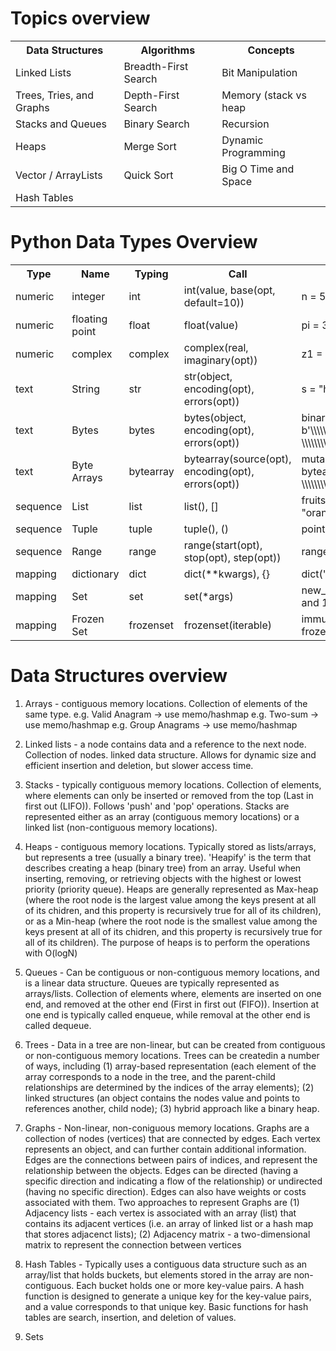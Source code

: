 # Topics overview

<table>
    <tr>
        <th>Data Structures</th>
        <th>Algorithms</th>
        <th>Concepts</th>
    </tr>
    <tr>
        <td>Linked Lists</td>
        <td>Breadth-First Search</td>
        <td>Bit Manipulation</td>
    </tr>
    <tr>
        <td>Trees, Tries, and Graphs</td>
        <td>Depth-First Search</td>
        <td>Memory (stack vs heap</td>
    </tr>
    <tr>
        <td>Stacks and Queues</td>
        <td>Binary Search</td>
        <td>Recursion</td>
    </tr>
    <tr>
        <td>Heaps</td>
        <td>Merge Sort</td>
        <td>Dynamic Programming</td>
    </tr>
    <tr>
        <td>Vector / ArrayLists</td>
        <td>Quick Sort</td>
        <td>Big O Time and Space</td>
    </tr>
    <tr>
        <td>Hash Tables</td>
        <td></td>
        <td></td>
    </tr>
</table>

# Python Data Types Overview
<table>
    <tr>
        <th>Type</th>
        <th>Name</th>
        <th>Typing</th>
        <th>Call</th>
        <th>Example</th>
        <th>Immutability</th>
    </tr>
    <tr>
        <td>numeric</td>
        <td>integer</td>
        <td>int</td>
        <td>int(value, base(opt, default=10))</td>
        <td>n = 5</td>
        <td>immutable</td>
    </tr>
    <tr>
        <td>numeric</td>
        <td>floating point</td>
        <td>float</td>
        <td>float(value)</td>
        <td>pi = 3.14</td>
        <td>immutable</td>
    </tr>
    <tr>
        <td>numeric</td>
        <td>complex</td>
        <td>complex</td>
        <td>complex(real, imaginary(opt))</td>
        <td>z1 = 2 + 3j</td>
        <td>immutable</td>
    </tr>
    <tr>
        <td>text</td>
        <td>String</td>
        <td>str</td>
        <td>str(object, encoding(opt), errors(opt))</td>
        <td>s = "hello"</td>
        <td>immutable</td>
    </tr>
    <tr>
        <td>text</td>
        <td>Bytes</td>
        <td>bytes</td>
        <td>bytes(object, encoding(opt), errors(opt))</td>
        <td>binary_data = b'\\\\\\\\x48\\\\\\\\x65
        \\\\\\\\x6c\\\\\\\\x6c\\\\\\\\x6f'</td>
        <td>immutable</td>
    </tr>
    <tr>
        <td>text</td>
        <td>Byte Arrays</td>
        <td>bytearray</td>
        <td>bytearray(source(opt), encoding(opt), errors(opt))</td>
        <td>mutable_data = bytearray(b'\\\\\\\\x48\\\\\\\\x65
        \\\\\\\\x6c\\\\\\\\x6c\\\\\\\\x6f')</td>
        <td>mutable</td>
    </tr>
    <tr>
        <td>sequence</td>
        <td>List</td>
        <td>list</td>
        <td>list(), []</td>
        <td>fruits = ["apple", "banana", "orange"]</td>
        <td>mutable</td>
    </tr>
    <tr>
        <td>sequence</td>
        <td>Tuple</td>
        <td>tuple</td>
        <td>tuple(), ()</td>
        <td>point = (1, 2)</td>
        <td>immutable</td>
    </tr>
    <tr>
        <td>sequence</td>
        <td>Range</td>
        <td>range</td>
        <td>range(start(opt), stop(opt), step(opt))</td>
        <td>range(2,5)</td>
        <td>immutable</td>
    </tr>
    <tr>
        <td>mapping</td>
        <td>dictionary</td>
        <td>dict</td>
        <td>dict(**kwargs), {}</td>
        <td>dict("first"=2,"second"=5)</td>
        <td>mutable</td>
    </tr>
    <tr>
        <td>mapping</td>
        <td>Set</td>
        <td>set</td>
        <td>set(*args)</td>
        <td>new_set = set([1,2,3]) ## True and 1 are same</td>
        <td>mutable</td>
    </tr>
    <tr>
        <td>mapping</td>
        <td>Frozen Set</td>
        <td>frozenset</td>
        <td>frozenset(iterable)</td>
        <td>immutable_set = frozenset([1,2,3])</td>
        <td>immutable</td>
    </tr>
</table>

# Data Structures overview

1) Arrays - contiguous memory locations. Collection of elements of the same type. 
    e.g. Valid Anagram -> use memo/hashmap
    e.g. Two-sum -> use memo/hashmap
    e.g. Group Anagrams -> use memo/hashmap

2) Linked lists - a node contains data and a reference to the next node. Collection of nodes. linked data structure. Allows for dynamic size and efficient insertion and deletion, but slower access time. 

3) Stacks - typically contiguous memory locations. Collection of elements, where elements can only be inserted or removed from the top (Last in first out (LIFO)). Follows 'push' and 'pop' operations. Stacks are represented either as an array (contiguous memory locations) or a linked list (non-contiguous memory locations). 

4) Heaps - contiguous memory locations. Typically stored as lists/arrays, but represents a tree (usually a binary tree). 'Heapify' is the term that describes creating a heap (binary tree) from an array. Useful when inserting, removing, or retrieving objects with the highest or lowest priority (priority queue). Heaps are generally represented as Max-heap (where the root node is the largest value among the keys present at all of its chidren, and this property is recursively true for all of its children), or as a Min-heap (where the root node is the smallest value among the keys present at all of its chidren, and this property is recursively true for all of its children). The purpose of heaps is to perform the operations with O(logN)

5) Queues - Can be contiguous or non-contiguous memory locations, and is a linear data structure. Queues are typically represented as arrays/lists. Collection of elements where, elements are inserted on one end, and removed at the other end (First in first out (FIFO)). Insertion at one end is typically called enqueue, while removal at the other end is called dequeue.

6) Trees - Data in a tree are non-linear, but can be created from contiguous or non-contiguous memory locations. Trees can be createdin a number of ways, including 
    (1) array-based representation (each element of the array corresponds to a node in the tree, and the parent-child relationships are determined by the indices of the array elements); 
    (2) linked structures (an object contains the nodes value and points to references another, child node); 
    (3) hybrid approach like a binary heap. 


7) Graphs - Non-linear, non-coniguous memory locations. Graphs are a collection of nodes (vertices) that are connected by edges. Each vertex represents an object, and can further contain additional information. Edges are the connections between pairs of indices, and represent the relationship between the objects. Edges can be directed (having a specific direction and indicating a flow of the relationship) or undirected (having no specific direction). Edges can also have weights or costs associated with them. Two approaches to represent Graphs are 
    (1) Adjacency lists - each vertex is associated with an array (list) that contains its adjacent vertices (i.e. an array of linked list or a hash map that stores adjacenct lists); 
    (2) Adjacency matrix - a two-dimensional matrix to represent the connection between vertices
    
8) Hash Tables - Typically uses a contiguous data structure such as an array/list that holds buckets, but elements stored in the array are non-contiguous. Each bucket holds one or more key-value pairs. A hash function is designed to generate a unique key for the key-value pairs, and a value corresponds to that unique key. Basic functions for hash tables are search, insertion, and deletion of values.

9) Sets